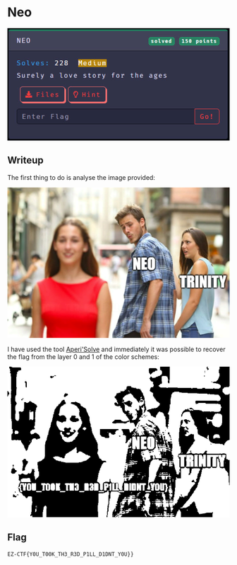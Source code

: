 # Neo

<p align="center"><img src="https://github.com/greedpanda/ez-ctf-2022/blob/main/assets/challenge-cards/Neo.jpg"/></p>

## Writeup

The first thing to do is analyse the image provided:

<p align="center"><img src="https://github.com/greedpanda/ez-ctf-2022/blob/main/assets/Neo.png"/></p> 

I have used the tool [Aperi'Solve](https://aperisolve.fr/e2dd98608a2865608ed268f23b3af73e) and immediately it was possible to recover the flag from the layer 0 and 1 of the color schemes:

<p align="center"><img src="https://github.com/greedpanda/ez-ctf-2022/blob/main/assets/Neo-flag.png"/></p>

## Flag

    EZ-CTF{Y0U_T00K_TH3_R3D_P1LL_D1DNT_Y0U}}